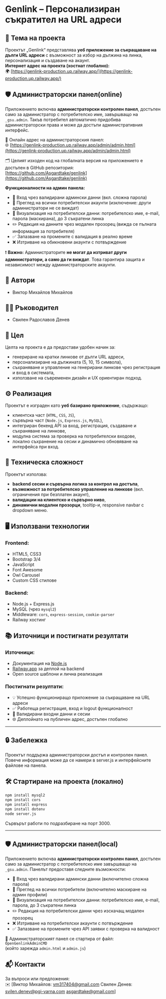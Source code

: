# Genlink – Персонализиран съкратител на URL адреси

## 🔗 Тема на проекта
Проектът „Genlink“ представлява **уеб приложение за съкращаване на дълги URL адреси** с възможност за избор на дължина на линка, персонализация и създаване на акаунт.  
**Интернет адрес на проекта (хостнат глобално):**  
🌍 [https://genlink-production.up.railway.app/](https://genlink-production.up.railway.app/)

## 🛡️ Администраторски панел(online)

Приложението включва **администраторски контролен панел**, достъпен само за администратор с потребителско име, завършващо на `_gsu.admin`. Такъв потребител автоматично придобива администраторски права и може да достъпи административния интерфейс.

🔗 Онлайн адрес на администраторския панел:  
🌐 [https://genlink-production.up.railway.app/admin/admin.html](https://genlink-production.up.railway.app/admin/admin.html)

🗂️ Целият изходен код на глобалната версия на приложението е достъпен в GitHub репозитория:  
[https://github.com/Asgardtake/genlink](https://github.com/Asgardtake/genlink)

**Функционалности на админ панела:**
- 🔐 Вход чрез валидирани админски данни (вкл. сложна парола)
- 👤 Преглед на всички потребителски акаунти (изключение: други администратори не се виждат)
- 🧾 Визуализация на потребителски данни: потребителско име, e-mail, парола (маскирана), до 3 съкратени линка
- ✏️ Редакция на данните чрез модален прозорец (вижда се пълната информация за потребителя)
- ✅ Запазване на промените с валидация в реално време
- ❌ Изтриване на обикновени акаунти с потвърждение

❗ **Важно:** Администраторите  **не могат да изтриват други администратори, а само да ги виждат**. Това гарантира защита и независимост между администраторските акаунти.

## 👥 Автори
- Виктор Михайлов Михайлов

## 👨‍🏫 Ръководител
- Свилен Радославов Денев

## 🎯 Цел
Целта на проекта е да предостави удобен начин за:
- генериране на кратки линкове от дълги URL адреси,
- персонализиране на дължината (5, 10, 15 символа),
- съхраняване и управление на генерирани линкове чрез регистрация и вход в системата,
- използване на съвременен дизайн и UX ориентиран подход.

## ⚙️ Реализация
Проектът е изграден като **уеб базирано приложение**, съдържащо:
- клиентска част (`HTML`, `CSS`, `JS`),
- сървърна част (`Node.js`, `Express.js`, `MySQL`),
- интегриран бекенд API за вход, регистрация, създаване и съхраняване на линкове,
- модулна система за проверка на потребителски входове,
- локално съхранение на сесии и динамично обновяване на интерфейса при вход.

## 🔧 Техническа сложност
Проектът използва:
- **backend сесии и сървърна логика за контрол на достъпа**,
- **възможност за потребителско управление на линкове** (вкл. ограничения при безплатен акаунт),
- **валидации на клиентско и сървърно ниво**,
- **динамични модални прозорци**, tooltip-и, responsive navbar с dropdown меню.

## 🖥️ Използвани технологии
### Frontend:
- HTML5, CSS3
- Bootstrap 3/4
- JavaScript
- Font Awesome
- Owl Carousel
- Custom CSS стилове

### Backend:
- Node.js + Express.js
- MySQL (чрез `mysql2`)
- Middleware: `cors`, `express-session`, `cookie-parser`
- Railway хостинг

## 📚 Източници и постигнати резултати

### Източници:
- Документация на [Node.js](https://nodejs.org/)
- [Railway.app](https://railway.app/) за деплой на backend
- Open source шаблони и лична реализация

### Постигнати резултати:
- 💡 Успешно функциониращо приложение за съкращаване на URL адреси
- ✅ Работеща регистрация, вход и logout функционалност
- 🧠 Валидирани входни данни и сесии
- 🌐 Деплойнато на публичен адрес, достъпен глобално

---

## 🔒 Забележка
Проектът поддържа администраторски достъп и контролен панел. Повече информация може да се намери в server.js и интерфейсните файлове на панела.

## 🛠️ Стартиране на проекта (локално)
```bash
npm install mysql2
npm install cors
npm install express
npm install dotenv
node server.js
```
Сървърът работи по подразбиране на порт 3000.

---

## 🛡️ Администраторски панел(local)

Приложението включва **администраторски контролен панел**, достъпен само за администратор с потребителско име завършващо на `_gsu.admin`. Панелът предоставя следните възможности:

- 🔐 Вход чрез валидирани админски данни (включително сложна парола)
- 👤 Преглед на всички потребители (включително маскиране на админ профили)
- 🧾 Визуализация на потребителски данни: потребителско име, e-mail, парола, до 3 съкратени линка
- ✏️ Редакция на потребителски данни чрез изскачащ модален прозорец
- ❌ Изтриване на потребителски акаунти с потвърждение
- ✅ Запазване на промените чрез API заявки с проверка на валидност

🔗 Администраторският панел се стартира от файл:  
`OpenGenlinkAdminCMD`  
(който зарежда `admin.html` и `admin.js`)

## 📬 Контакти
За въпроси или предложения:  
✉️ [Виктор Михайлов: vm317404@gmail.com
    Свилен Денев: svilen.denev@pgi-varna.com
    asgardtake@gmail.com]
